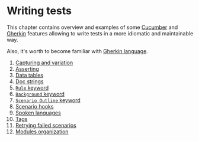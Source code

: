 Writing tests
=============

This chapter contains overview and examples of some [Cucumber] and [Gherkin] features allowing to write tests in a more idiomatic and maintainable way.

Also, it's worth to become familiar with [Gherkin language][1].

1. [Capturing and variation](capturing.md)
2. [Asserting](asserting.md)
3. [Data tables](data_tables.md)
4. [Doc strings](doc_strings.md)
5. [`Rule` keyword](rule.md)
6. [`Background` keyword](background.md)
7. [`Scenario Outline` keyword](scenario_outline.md)
8. [Scenario hooks](hooks.md)
9. [Spoken languages](languages.md)
10. [Tags](tags.md)
11. [Retrying failed scenarios](retries.md)
12. [Modules organization](modules.md)




[Cucumber]: https://cucumber.io
[Gherkin]: https://cucumber.io/docs/gherkin
[1]: https://cucumber.io/docs/gherkin/reference
